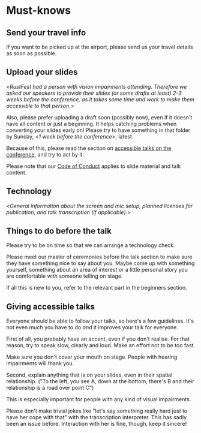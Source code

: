 # Must-knows

## Send your travel info

If you want to be picked up at the airport, please send us your travel details
as soon as possible.

## Upload your slides

<*RustFest had a person with vision impairments attending. Therefore we asked
our speakers to provide their slides (or some drafts at least) 2-3 weeks before
the conference, as it takes some time and work to make them accessible to that
person.*>

Also, please prefer uploading a draft soon (possibly now), even if it doesn't
have all content or just a beginning. It helps catching problems when
converting your slides early on! Please try to have something in that folder by
Sunday, <*1 week before the conference*>, latest.

Because of this, please read the section on [accessible talks on the
conference](#Giving%20accessible%20talks),
and try to act by it.

Please note that our [Code of Conduct](http://www.rustfest.eu/code-of-conduct/)
applies to slide material and talk content.

## Technology

<*General information about the screen and mic setup, planned licenses for
publication, and talk transcription (if applicable).*>

## Things to do before the talk

Please try to be on time so that we can arrange a technology check.

Please meet our master of ceremonies before the talk section to make sure they
have something nice to say about you. Maybe come up with something yourself,
something about an area of interest or a little personal story you are
comfortable with someone telling on stage.

If all this is new to you, refer to the relevant part in the beginners section.

## Giving accessible talks

Everyone should be able to follow your talks, so here's a few guidelines. It's
not even much you have to do _and_ it improves your talk for everyone.

First of all, you probably have an accent, even if you don't realise. For that
reason, try to speak slow, clearly and loud. Make an effort not to be too fast.

Make sure you don't cover your mouth on stage. People with hearing impairments
will thank you.

Second, explain anything that is on your slides, even in their spatial
relationship. ("To the left, you see A, down at the bottom, there's B and their
relationship is a road over point C")

This is especially important for people with any kind of visual impairments.

Please don't make trivial jokes like "let's say something really hard just to
have her cope with that" with the transcription interpreter. This has sadly
been an issue before. Interaction with her is fine, though, keep it sincere!
